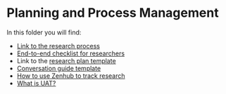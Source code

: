 # Planning and Process Management

In this folder you will find: 
- [Link to the research process](https://github.com/department-of-veterans-affairs/vets.gov-team/blob/master/Practice%20Areas/Research/June2018_updated_research_process.md)
- [End-to-end checklist for researchers](https://github.com/department-of-veterans-affairs/vets.gov-team/blob/master/Practice%20Areas/Research/Request%20or%20Do%20Research/lead-researcher-checklist-research-projects.md) 
- Link to the [research plan template](https://github.com/department-of-veterans-affairs/vets.gov-team/blob/master/Practice%20Areas/Research/research_plan_template.md)
- [Conversation guide template](https://github.com/department-of-veterans-affairs/vets.gov-team/blob/master/Practice%20Areas/Research/Request%20or%20Do%20Research/Planning%20and%20Process%20Management/Conversation-guide-template.md)
- [How to use Zenhub to track research](https://github.com/department-of-veterans-affairs/vets.gov-team/blob/master/Practice%20Areas/Research/Request%20or%20Do%20Research/Planning%20and%20Process%20Management/How%20to%20Zenhub%20for%20Research%20Tasks.md)
- [What is UAT?](https://github.com/department-of-veterans-affairs/vets.gov-team/blob/master/Practice%20Areas/Product/UserAcceptanceTesting.md)
